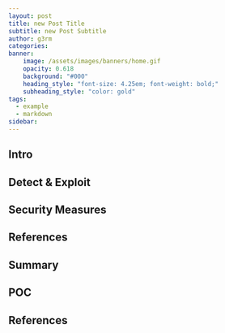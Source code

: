 ```yaml
---
layout: post
title: new Post Title
subtitle: new Post Subtitle
author: g3rm
categories: 
banner: 
    image: /assets/images/banners/home.gif
    opacity: 0.618
    background: "#000"
    heading_style: "font-size: 4.25em; font-weight: bold;"
    subheading_style: "color: gold"
tags:
  - example
  - markdown
sidebar:
---
```



## Intro

## Detect & Exploit 

## Security Measures

## References

## Summary

## POC

## References